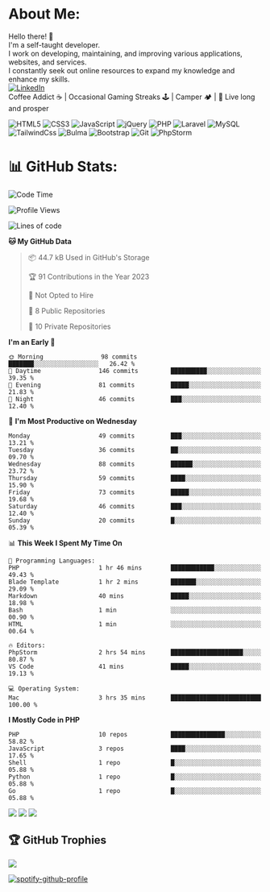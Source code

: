 

# About Me: 
Hello there! 🖖 <br>I'm a self-taught developer.<br>I work on developing, maintaining, and improving various applications, websites, and services. <br>I constantly seek out online resources to expand my knowledge and enhance my skills.
<br>
[![LinkedIn](https://img.shields.io/badge/LinkedIn-%230077B5.svg?style=flat-square&logo=linkedin&logoColor=white)](https://linkedin.com/ln/ap092)
<br>
Coffee Addict ☕️ | Occasional Gaming Streaks 🕹️ | Camper 🏕️ | 🖖 Live long and prosper

 


![HTML5](https://img.shields.io/badge/-HTML5-%23E44D27?style=flat-square&logo=html5&logoColor=ffffff) 
![CSS3](https://img.shields.io/badge/-CSS3-%231572B6?style=flat-square&logo=css3) 
![JavaScript](https://img.shields.io/badge/-JavaScript-%23F7DF1C?style=flat-square&logo=javascript&logoColor=000000&labelColor=%23F7DF1C&color=%23FFCE5A)
![jQuery](https://img.shields.io/badge/jquery-%230769AD.svg?style=flat-square&logo=jquery&logoColor=white)
![PHP](https://img.shields.io/badge/php-%23777BB4.svg?style=flat-square&logo=php&logoColor=white)
![Laravel](https://img.shields.io/badge/laravel-%23FF2D20.svg?style=flat-square&logo=laravel&logoColor=white) 
![MySQL](https://img.shields.io/badge/mysql-%2300f.svg?style=flat-square&logo=mysql&logoColor=white) 
![TailwindCss](https://img.shields.io/badge/-TailwindCss-%231a202c?style=flat-square&logo=tailwind-css) 
![Bulma](https://img.shields.io/badge/bulma-00D0B1?style=flat-square&logo=bulma&logoColor=white)
![Bootstrap](https://img.shields.io/badge/bootstrap-%23563D7C.svg?style=flat-square&logo=bootstrap&logoColor=white)
![Git](https://img.shields.io/badge/-Git-%23F05032?style=flat-square&logo=git&logoColor=%23ffffff)
![PhpStorm](https://img.shields.io/badge/phpstorm-143?style=flat-square&logo=phpstorm&logoColor=black&color=black&labelColor=darkorchid)


# 📊 GitHub Stats:
<!--START_SECTION:waka-->
![Code Time](http://img.shields.io/badge/Code%20Time-3%20hrs%2037%20mins-blue)

![Profile Views](http://img.shields.io/badge/Profile%20Views-397-blue)

![Lines of code](https://img.shields.io/badge/From%20Hello%20World%20I%27ve%20Written-768.2%20thousand%20lines%20of%20code-blue)

**🐱 My GitHub Data** 

> 📦 44.7 kB Used in GitHub's Storage 
 > 
> 🏆 91 Contributions in the Year 2023
 > 
> 🚫 Not Opted to Hire
 > 
> 📜 8 Public Repositories 
 > 
> 🔑 10 Private Repositories 
 > 
**I'm an Early 🐤** 

```text
🌞 Morning                98 commits          ███████░░░░░░░░░░░░░░░░░░   26.42 % 
🌆 Daytime                146 commits         ██████████░░░░░░░░░░░░░░░   39.35 % 
🌃 Evening                81 commits          █████░░░░░░░░░░░░░░░░░░░░   21.83 % 
🌙 Night                  46 commits          ███░░░░░░░░░░░░░░░░░░░░░░   12.40 % 
```
📅 **I'm Most Productive on Wednesday** 

```text
Monday                   49 commits          ███░░░░░░░░░░░░░░░░░░░░░░   13.21 % 
Tuesday                  36 commits          ██░░░░░░░░░░░░░░░░░░░░░░░   09.70 % 
Wednesday                88 commits          ██████░░░░░░░░░░░░░░░░░░░   23.72 % 
Thursday                 59 commits          ████░░░░░░░░░░░░░░░░░░░░░   15.90 % 
Friday                   73 commits          █████░░░░░░░░░░░░░░░░░░░░   19.68 % 
Saturday                 46 commits          ███░░░░░░░░░░░░░░░░░░░░░░   12.40 % 
Sunday                   20 commits          █░░░░░░░░░░░░░░░░░░░░░░░░   05.39 % 
```


📊 **This Week I Spent My Time On** 

```text
💬 Programming Languages: 
PHP                      1 hr 46 mins        ████████████░░░░░░░░░░░░░   49.43 % 
Blade Template           1 hr 2 mins         ███████░░░░░░░░░░░░░░░░░░   29.09 % 
Markdown                 40 mins             █████░░░░░░░░░░░░░░░░░░░░   18.98 % 
Bash                     1 min               ░░░░░░░░░░░░░░░░░░░░░░░░░   00.90 % 
HTML                     1 min               ░░░░░░░░░░░░░░░░░░░░░░░░░   00.64 % 

🔥 Editors: 
PhpStorm                 2 hrs 54 mins       ████████████████████░░░░░   80.87 % 
VS Code                  41 mins             █████░░░░░░░░░░░░░░░░░░░░   19.13 % 

💻 Operating System: 
Mac                      3 hrs 35 mins       █████████████████████████   100.00 % 
```

**I Mostly Code in PHP** 

```text
PHP                      10 repos            ███████████████░░░░░░░░░░   58.82 % 
JavaScript               3 repos             ████░░░░░░░░░░░░░░░░░░░░░   17.65 % 
Shell                    1 repo              █░░░░░░░░░░░░░░░░░░░░░░░░   05.88 % 
Python                   1 repo              █░░░░░░░░░░░░░░░░░░░░░░░░   05.88 % 
Go                       1 repo              █░░░░░░░░░░░░░░░░░░░░░░░░   05.88 % 
```




<!--END_SECTION:waka-->


![](https://github-readme-stats.vercel.app/api?username=arminezu6yn4xgma0i&theme=vision-friendly-dark&hide_border=false&include_all_commits=true&count_private=true)
![](https://github-readme-streak-stats.herokuapp.com/?user=arminezu6yn4xgma0i&theme=vision-friendly-dark&hide_border=false)
![](https://github-readme-stats.vercel.app/api/top-langs/?username=arminezu6yn4xgma0i&theme=vision-friendly-dark&hide_border=false&include_all_commits=true&count_private=true&layout=compact)

## 🏆 GitHub Trophies
![](https://github-profile-trophy.vercel.app/?username=arminezu6yn4xgma0i&theme=onedark&no-frame=false&no-bg=true&margin-w=3)

[![spotify-github-profile](https://spotify-github-profile.vercel.app/api/view?uid=yz6nr4kd7gu1tb8nv6zeg5mta&cover_image=true&theme=default&show_offline=false&background_color=121212&interchange=false&bar_color_cover=false)](https://github.com/kittinan/spotify-github-profile)
<!-- Proudly created with GPRM ( https://gprm.itsvg.in ) -->
